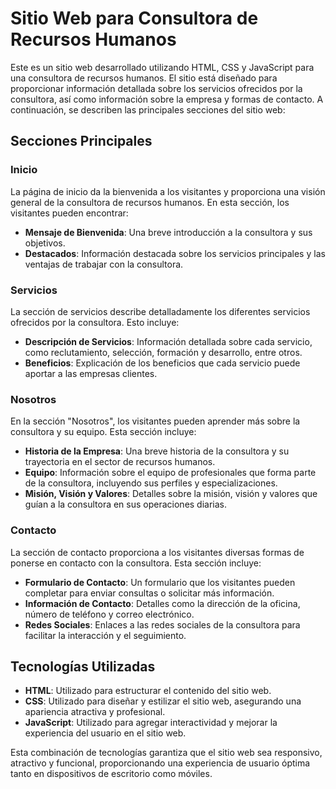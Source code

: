 # Sitio Web para Consultora de Recursos Humanos

Este es un sitio web desarrollado utilizando HTML, CSS y JavaScript para una consultora de recursos humanos. El sitio está diseñado para proporcionar información detallada sobre los servicios ofrecidos por la consultora, así como información sobre la empresa y formas de contacto. A continuación, se describen las principales secciones del sitio web:

## Secciones Principales

### Inicio
La página de inicio da la bienvenida a los visitantes y proporciona una visión general de la consultora de recursos humanos. En esta sección, los visitantes pueden encontrar:
- **Mensaje de Bienvenida**: Una breve introducción a la consultora y sus objetivos.
- **Destacados**: Información destacada sobre los servicios principales y las ventajas de trabajar con la consultora.

### Servicios
La sección de servicios describe detalladamente los diferentes servicios ofrecidos por la consultora. Esto incluye:
- **Descripción de Servicios**: Información detallada sobre cada servicio, como reclutamiento, selección, formación y desarrollo, entre otros.
- **Beneficios**: Explicación de los beneficios que cada servicio puede aportar a las empresas clientes.

### Nosotros
En la sección "Nosotros", los visitantes pueden aprender más sobre la consultora y su equipo. Esta sección incluye:
- **Historia de la Empresa**: Una breve historia de la consultora y su trayectoria en el sector de recursos humanos.
- **Equipo**: Información sobre el equipo de profesionales que forma parte de la consultora, incluyendo sus perfiles y especializaciones.
- **Misión, Visión y Valores**: Detalles sobre la misión, visión y valores que guían a la consultora en sus operaciones diarias.

### Contacto
La sección de contacto proporciona a los visitantes diversas formas de ponerse en contacto con la consultora. Esta sección incluye:
- **Formulario de Contacto**: Un formulario que los visitantes pueden completar para enviar consultas o solicitar más información.
- **Información de Contacto**: Detalles como la dirección de la oficina, número de teléfono y correo electrónico.
- **Redes Sociales**: Enlaces a las redes sociales de la consultora para facilitar la interacción y el seguimiento.

## Tecnologías Utilizadas
- **HTML**: Utilizado para estructurar el contenido del sitio web.
- **CSS**: Utilizado para diseñar y estilizar el sitio web, asegurando una apariencia atractiva y profesional.
- **JavaScript**: Utilizado para agregar interactividad y mejorar la experiencia del usuario en el sitio web.

Esta combinación de tecnologías garantiza que el sitio web sea responsivo, atractivo y funcional, proporcionando una experiencia de usuario óptima tanto en dispositivos de escritorio como móviles.
